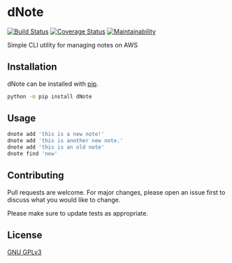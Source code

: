 # dNote

[![Build Status](https://travis-ci.com/yetisir/dnote.svg?branch=master)](https://travis-ci.com/yetisir/dnote)
[![Coverage Status](https://coveralls.io/repos/github/yetisir/dnote/badge.svg?branch=master)](https://coveralls.io/github/yetisir/dnote?branch=master)
[![Maintainability](https://api.codeclimate.com/v1/badges/9188bb54d74247ab039e/maintainability)](https://codeclimate.com/github/yetisir/dnote/maintainability)

Simple CLI utility for managing notes on AWS


## Installation

dNote can be installed with [pip](https://pip.pypa.io/en/stable/).

```bash
python -m pip install dNote
```

## Usage

```bash
dnote add 'this is a new note!'
dnote add 'this is another new note.'
dnote add 'this is an old note'
dnote find 'new'
```

## Contributing
Pull requests are welcome. For major changes, please open an issue first to discuss what you would like to change.

Please make sure to update tests as appropriate.

## License
[GNU GPLv3](https://choosealicense.com/licenses/gpl-3.0/)
